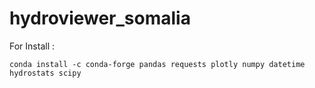 # hydroviewer_somalia

For Install : 

```
conda install -c conda-forge pandas requests plotly numpy datetime hydrostats scipy
```
